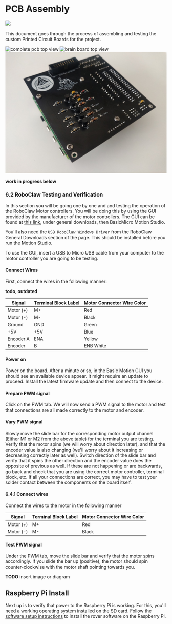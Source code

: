 # PCB Assembly

![](images/complete_pcb_top.jpg)

This document goes through the process of assembling and testing the custom Printed Circuit Boards for the project.

![complete pcb top view](images/complete_pcb_top2.jpg)
![brain board top view](images/brain_board_iso.jpg)
![brain board bottom view](images/brain_board_bottom.jpg)

**work in progress below**

### 6.2 RoboClaw Testing and Verification

In this section you will be going one by one and and testing the operation of
the RoboClaw Motor controllers. You will be doing this by using the GUI provided
by the manufacturer of the motor controllers. The GUI can be found at
[this link](https://www.basicmicro.com/downloads), under general downloads, then
BasicMicro Motion Studio.

You'll also need the `USB RoboClaw Windows Driver` from the RoboClaw General
Downloads section of the page. This should be installed before you run the
Motion Studio.

To use the GUI, insert a USB to Micro USB cable from your computer to the motor
controller you are going to be testing.

#### Connect Wires

First, connect the wires in the following manner:

**todo, outdated**

| Signal    | Terminal Block Label | Motor Connector Wire Color |
| --------- | -------------------- | -------------------------- |
| Motor (+) | M+                   | Red                        |
| Motor (-) | M-                   | Black                      |
| Ground    | GND                  | Green                      |
| +5V       | +5V                  | Blue                       |
| Encoder A | ENA                  | Yellow                     |
| Encoder   | B                    | ENB White                  |

#### Power on

Power on the board. After a minute or so, in the Basic Motion GUI you should see an available device appear. It might require an update to proceed. Install the latest firmware update and then connect to the device.

#### Prepare PWM signal

Click on the PWM tab. We will now send a PWM signal to the motor and test that connections are all made correctly to the motor and encoder.

#### Vary PWM signal

Slowly move the slide bar for the corresponding motor output channel (Either
M1 or M2 from the above table) for the terminal you are testing. Verify that
the motor spins (we will worry about direction later), and that the encoder
value is also changing (we'll worry about it increasing or decreasing
correctly later as well). Switch direction of the slide bar and verify that
it spins the other direction and the encoder value does the opposite of
previous as well. If these are not happening or are backwards, go back and
check that you are using the correct motor controller, terminal block, etc.
If all your connections are correct, you may have to test your solder
contact between the components on the board itself.

#### 6.4.1 Connect wires

Connect the wires to the motor in the following manner

| Signal    | Terminal Block Label | Motor Connector Wire Color |
| --------- | -------------------- | -------------------------- |
| Motor (+) | M+                   | Red                        |
| Motor (-) | M-                   | Black                      |

#### Test PWM signal

Under the PWM tab, move the slide bar and verify that the motor spins accordingly. If you slide the bar up (positive), the motor should spin counter-clockwise with the motor shaft pointing towards you.

**TODO** insert image or diagram

## Raspberry Pi Install

Next up is to verify that power to the Raspberry Pi is working. For this, you'll need a working operating system installed on the SD card. Follow the [software setup instructions](https://github.com/nasa-jpl/osr-rover-code#setup) to install the rover software on the Raspberry Pi.
